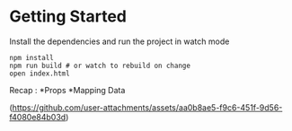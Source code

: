 # Getting Started
Install the dependencies and run the project in watch mode
```
npm install
npm run build # or watch to rebuild on change
open index.html
```
Recap :
*Props
*Mapping Data

(https://github.com/user-attachments/assets/aa0b8ae5-f9c6-451f-9d56-f4080e84b03d)




